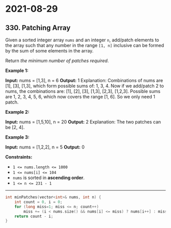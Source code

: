 # 2021-08-29

## 330. Patching Array

Given a sorted integer array `nums` and an integer `n`, add/patch elements to the array such that any number in the range `[1, n]` inclusive can be formed by the sum of some elements in the array.

Return _the minimum number of patches required_.

**Example 1:**

**Input:** nums = \[1,3\], n = 6
**Output:** 1
Explanation:
Combinations of nums are \[1\], \[3\], \[1,3\], which form possible sums of: 1, 3, 4.
Now if we add/patch 2 to nums, the combinations are: \[1\], \[2\], \[3\], \[1,3\], \[2,3\], \[1,2,3\].
Possible sums are 1, 2, 3, 4, 5, 6, which now covers the range \[1, 6\].
So we only need 1 patch.

**Example 2:**

**Input:** nums = \[1,5,10\], n = 20
**Output:** 2
Explanation: The two patches can be \[2, 4\].

**Example 3:**

**Input:** nums = \[1,2,2\], n = 5
**Output:** 0

**Constraints:**

- `1 <= nums.length <= 1000`
- `1 <= nums[i] <= 104`
- `nums` is sorted in **ascending order**.
- `1 <= n <= 231 - 1`

---

```c++
int minPatches(vector<int>& nums, int n) {
    int count = 0, i = 0;
    for (long miss=1; miss <= n; count++)
        miss += (i < nums.size() && nums[i] <= miss) ? nums[i++] : miss;
    return count - i;
}
```

